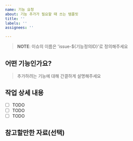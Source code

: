 ```yaml
---
name: 기능 요청
about: 기능 추가가 필요할 때 쓰는 템플릿
title: ''
labels: ''
assignees: ''

---
```

>**NOTE**: 이슈의 이름은 'issue-${기능정의ID}'로 정의해주세요


## 어떤 기능인가요?

> 추가하려는 기능에 대해 간결하게 설명해주세요

## 작업 상세 내용

- [ ] TODO
- [ ] TODO
- [ ] TODO

## 참고할만한 자료(선택)
